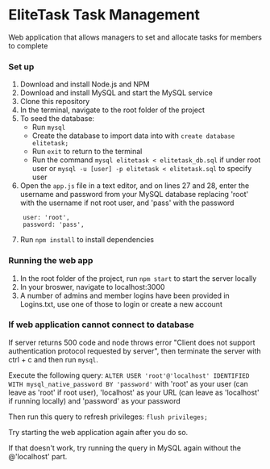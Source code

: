 # EliteTask Task Management
Web application that allows managers to set and allocate tasks for members to complete

### Set up
1. Download and install Node.js and NPM
2. Download and install MySQL and start the MySQL service
3. Clone this repository
4. In the terminal, navigate to the root folder of the project
5. To seed the database: 
   - Run `mysql`
   - Create the database to import data into with `create database elitetask;`
   - Run `exit` to return to the terminal
   - Run the command `mysql elitetask < elitetask_db.sql` if under root user or `mysql -u [user] -p elitetask < elitetask.sql` to specify user
6. Open the `app.js` file in a text editor, and on lines 27 and 28, enter the username and password from your MySQL database replacing 'root' with the username if not root user, and 'pass' with the password
```
	user: 'root',
	password: 'pass',
```
7. Run `npm install` to install dependencies

### Running the web app
1. In the root folder of the project, run `npm start` to start the server locally 
2. In your broswer, navigate to localhost:3000
3. A number of admins and member logins have been provided in Logins.txt, use one of those to login or create a new account

### If web application cannot connect to database
If server returns 500 code and node throws error "Client does not support authentication protocol requested by server", then terminate the server with ctrl + c and then run `mysql`.

Execute the following query:
`ALTER USER 'root'@'localhost' IDENTIFIED WITH mysql_native_password BY 'password'`
with 'root' as your user (can leave as 'root' if root user), 'localhost' as your URL (can leave as 'localhost' if running locally) and 'password' as your password

Then run this query to refresh privileges:
`flush privileges;`

Try starting the web application again after you do so.

If that doesn't work, try running the query in MySQL again without the @'localhost' part.
